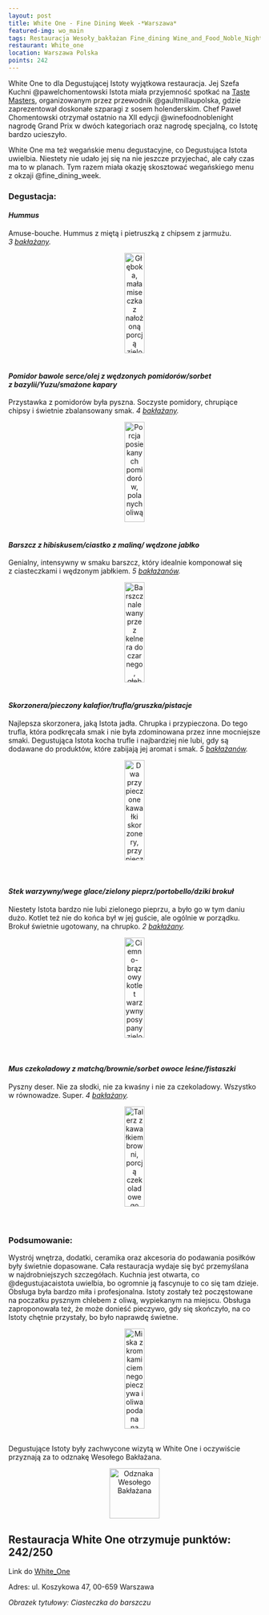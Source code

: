 ```yaml
---
layout: post
title: White One - Fine Dining Week -*Warszawa*
featured-img: wo_main
tags: Restauracja Wesoły_bakłażan Fine_dining Wine_and_Food_Noble_Night Gault_Millau Fine_dining_week Wege Wegan
restaurant: White_one
location: Warszawa Polska
points: 242
---
```


White One to dla Degustującej Istoty wyjątkowa restauracja.
Jej Szefa Kuchni @pawelchomentowski Istota miała przyjemność spotkać na [Taste Masters],
 organizowanym przez przewodnik @gaultmillaupolska, gdzie zaprezentował doskonałe szparagi z&nbsp;sosem holenderskim.
 Chef Paweł Chomentowski otrzymał ostatnio na XII edycji @winefoodnoblenight nagrodę Grand Prix
 w&nbsp;dwóch kategoriach oraz nagrodę specjalną, co Istotę bardzo ucieszyło.

White One ma też wegańskie menu degustacyjne, co Degustująca Istota uwielbia.
Niestety nie udało jej się na nie jeszcze przyjechać, ale cały czas ma to w&nbsp;planach.
 Tym razem miała okazję skosztować wegańskiego menu z&nbsp;okzaji @fine_dining_week.

### Degustacja:

#### *Hummus*

Amuse-bouche. Hummus z&nbsp;miętą i&nbsp;pietruszką z&nbsp;chipsem z&nbsp;jarmużu. _3&nbsp;[bakłażany]._
<center><div style="width:65%">
<img src="{{site.img_url}}/assets/img/posts/wo_am_bo.jpg" alt="Głęboka, mała miseczka
z nałożoną porcją zielonkawego hummusu i wetkniętym chipsem z jarmużu"
height="200px" width="40px" />
</div></center>
<br />

#### *Pomidor bawole serce/olej z&nbsp;wędzonych pomidorów/sorbet z&nbsp;bazylii/Yuzu/smażone kapary*

Przystawka z&nbsp;pomidorów była pyszna. Soczyste pomidory, chrupiące chipsy i&nbsp;świetnie zbalansowany smak.
_4&nbsp;[bakłażany]._
<center><div style="width:65%">
<img src="{{site.img_url}}/assets/img/posts/wo_tatar.jpg" alt="Porcja posiekanych pomidorów,
polanych oliwą, posypanych kaparami i z zielonkawymi chipsami na górze."
height="200px" width="40px" />
</div></center>
<br />

#### *Barszcz z&nbsp;hibiskusem/ciastko z&nbsp;maliną/ wędzone jabłko*

Genialny, intensywny w&nbsp;smaku barszcz, który idealnie komponował się z&nbsp;ciasteczkami
 i&nbsp;wędzonym jabłkiem. _5&nbsp;[bakłażanów]._
<center><div style="width:65%">
<img src="{{site.img_url}}/assets/img/posts/wo_barszcz.jpg" alt="Barszcz nalewany przez kelnera do czarnego,
 głębokiego talerza z dwoma ciasteczkami na spodzie."
height="200px" width="40px" />
</div></center>
<br />

#### *Skorzonera/pieczony kalafior/trufla/gruszka/pistacje*

Najlepsza skorzonera, jaką Istota jadła. Chrupka i&nbsp;przypieczona.
Do tego trufla, która podkręcała smak i&nbsp;nie była zdominowana przez inne mocniejsze smaki.
Degustująca Istota kocha trufle i&nbsp;najbardziej nie lubi, gdy są dodawane do produktów,
które zabijają jej aromat i&nbsp;smak. _5&nbsp;[bakłażanów]._
<center><div style="width:65%">
<img src="{{site.img_url}}/assets/img/posts/wo_scorz.jpg" alt="Dwa przypieczone kawałki skorzonery,
przypieczony kalafior, plasterki czarnej trufli, pokruszone pistacje i biały sos." height="200px" width="40px" />
</div></center>
<br />&ensp;&ensp;

#### *Stek warzywny/wege glace/zielony pieprz/portobello/dziki brokuł*

Niestety Istota bardzo nie lubi zielonego pieprzu, a&nbsp;było go w&nbsp;tym daniu dużo.
Kotlet też nie do końca był w&nbsp;jej guście, ale ogólnie w&nbsp;porządku. Brokuł świetnie ugotowany, na chrupko.
_2&nbsp;[bakłażany]._
<center><div style="width:65%">
<img src="{{site.img_url}}/assets/img/posts/wo_kotlet.jpg" alt="Ciemno-brązowy kotlet warzywny posypany
zielonym pieprzem, obok dwie gałązki dzikiego brokułu i liść nasturcji."
height="200px" width="40px" />
</div></center>
<br />&ensp;&ensp;

#### *Mus czekoladowy z&nbsp;matchą/brownie/sorbet owoce leśne/fistaszki*

Pyszny deser. Nie za słodki, nie za kwaśny i&nbsp;nie za czekoladowy. Wszystko w&nbsp;równowadze. Super. _4&nbsp;[bakłażany]._
<center><div style="width:50%">
<img src="{{site.img_url}}/assets/img/posts/wo_deser.jpg" alt="Talerz z kawałkiem browni,
 porcją czekoladowego musu i porcją różowego sorbetu. Posypany porzeczkami i malinami,
 oraz udekorowany liśćmi buraka."
height="200px" width="40px" />
</div></center>
<br />&ensp;&ensp;

### Podsumowanie:

Wystrój wnętrza, dodatki, ceramika oraz akcesoria do podawania posiłków były świetnie dopasowane.
Cała restauracja wydaje się być przemyślana w&nbsp;najdrobniejszych szczegółach. Kuchnia jest otwarta, co
@degustujacaistota uwielbia, bo ogromnie ją fascynuje to co się tam dzieje. Obsługa była
 bardzo miła i&nbsp;profesjonalna. Istoty zostały też poczęstowane
 na poczatku pysznym chlebem z&nbsp;oliwą, wypiekanym na miejscu. Obsługa zaproponowała też,
 że może donieść pieczywo, gdy się skończyło, na co Istoty chętnie
  przystały, bo było naprawdę świetne.
<center><div style="width:65%">
<img src="{{site.img_url}}/assets/img/posts/wo_chleb.jpg" alt="Miska z kromkami ciemnego pieczywa
 i oliwa podana na wyżłobionym kawałku drewna."
height="200px" width="40px" />
</div></center>
<br />

Degustujące Istoty były zachwycone wizytą w White One i&nbsp;oczywiście przyznają
za to odznakę Wesołego Bakłażana.

<center><div style="width:35%">
<img src="{{site.img_url}}/assets/img/odznaka_new.gif" alt="Odznaka Wesołego Bakłażana" height="100" width="auto" />
</div></center>

## Restauracja White One otrzymuje punktów: **242/250**
Link do [White_One]

Adres: ul. Koszykowa 47, 00-659 Warszawa

_Obrazek tytułowy: Ciasteczka do barszczu_

[White_One]: http://whiteone.pl/
[bakłażany]: /about#baklazan
[bakłażanów]: /about#baklazan
[Taste Masters]: /taste-masters/







